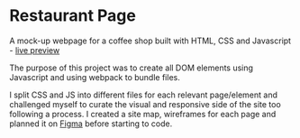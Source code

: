 # Restaurant Page

A mock-up webpage for a coffee shop built with HTML, CSS and Javascript - [live preview](https://sarav929.github.io/restaurant-page/)

The purpose of this project was to create all DOM elements using Javascript and using webpack to bundle files. 

I split CSS and JS into different files for each relevant page/element and challenged myself to curate the visual and responsive side of the site too following a process. 
I created a site map, wireframes for each page and planned it on [Figma](https://www.figma.com/design/K9aF9apKN1GzEXB3zvXQf3/Kiyomi-Caf%C3%A9?node-id=0-1&m=dev&t=My24DAq900Bafvqc-1) before starting to code. 



